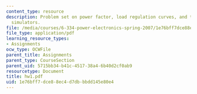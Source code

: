 ```yaml
---
content_type: resource
description: Problem set on power factor, load regulation curves, and time-domain
  simulators.
file: /media/courses/6-334-power-electronics-spring-2007/1e76bff7dce88ec4d7dbbbdd145e80e4_hw1.pdf
file_type: application/pdf
learning_resource_types:
- Assignments
ocw_type: OCWFile
parent_title: Assignments
parent_type: CourseSection
parent_uid: 5715bb34-b41c-4517-38a4-6b40d2cf0ab9
resourcetype: Document
title: hw1.pdf
uid: 1e76bff7-dce8-8ec4-d7db-bbdd145e80e4
---
```

